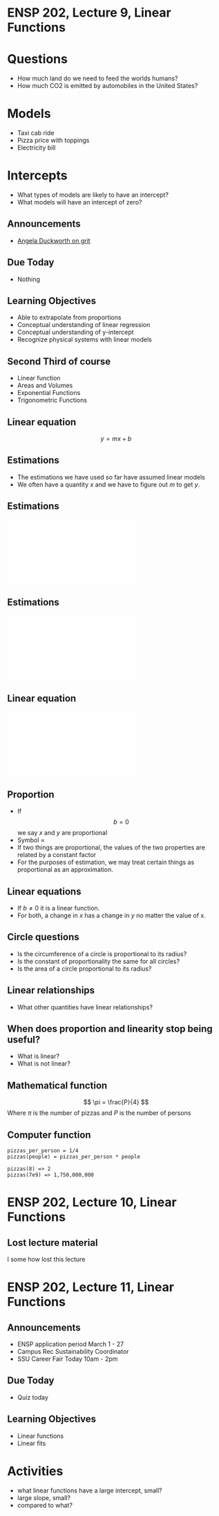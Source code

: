 # ENSP 202, Lecture  9, Linear Functions

# Questions

- How much land do we need to feed the worlds humans?
- How much CO2 is emitted by automobiles in the United States?

# Models

- Taxi cab ride
- Pizza price with toppings
- Electricity bill

# Intercepts

- What types of models are likely to have an intercept?
- What models will have an intercept of zero?

## Announcements
- [Angela Duckworth on grit](http://www.ted.com/talks/angela_lee_duckworth_the_key_to_success_grit)

## Due Today
- Nothing

## Learning Objectives
- Able to extrapolate from proportions
- Conceptual understanding of linear regression
- Conceptual understanding of y-intercept
- Recognize physical systems with linear models

<!-- we will be linking this more practical approach with the formal -->
<!-- mathematics -->

## Second Third of course
- Linear function
- Areas and Volumes
- Exponential Functions
- Trigonometric Functions

## Linear equation
$$ y = mx + b $$

## Estimations
- The estimations we have used so far have assumed linear models
- We often have a quantity $x$ and we have to figure out $m$ to get $y$.

## Estimations
![](../figures/pizza-slope-1.pdf)

## Estimations
![](../figures/pizza-slope-2.pdf)

## Linear equation
![](../figures/slope-intercept.pdf)

## Proportion
- If $$b=0$$ we say $x$ and $y$ are proportional
- Symbol $\propto$
- If two things are proportional, the values of the two properties are
  related by a constant factor
- For the purposes of estimation, we may treat certain things as
  proportional as an approximation.

## Linear equations
- If $b \neq 0$ it is a linear function.
- For both, a change in $x$ has a change in $y$ no matter the value of x.

## Circle questions
- Is the circumference of a circle is proportional to its radius?
- Is the constant of proportionality the same for all circles?
- Is the area of a circle proportional to its radius?

<!--
no, it is proportional to the radius squared
sometimes we may say it is proportional, but not by the math definition
-->

## Linear relationships
- What other quantities have linear relationships?

## When does proportion and linearity stop being useful?
- What is linear?
- What is not linear?

## Mathematical function
$$ \pi = \frac{P}{4} $$
Where $\pi$ is the number of pizzas and $P$ is the number of persons

## Computer function

    pizzas_per_person = 1/4
    pizzas(people) = pizzas_per_person * people

    pizzas(8) => 2
    pizzas(7e9) => 1,750,000,000


# ENSP 202, Lecture 10, Linear Functions

## Lost lecture material
I some how lost this lecture


# ENSP 202, Lecture 11, Linear Functions

## Announcements
<!-- check inbox for announcements -->
- ENSP application period March 1 - 27
- Campus Rec Sustainability Coordinator
- SSU Career Fair Today 10am - 2pm

## Due Today
<!-- new homework out today -->
- Quiz today

## Learning Objectives
- Linear functions
- Linear fits

# Activities

- what linear functions have a large intercept, small?
- large slope, small?
- compared to what?

